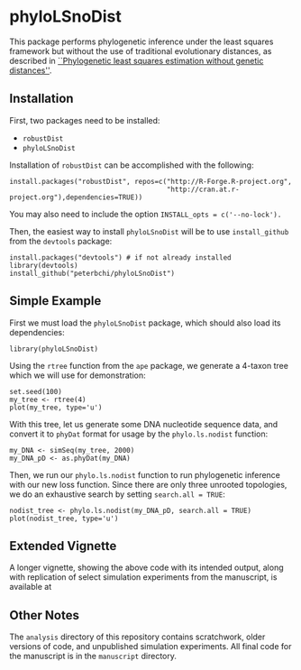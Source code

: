# phyloLSnoDist
This package performs phylogenetic inference under the least squares framework but without the use of traditional evolutionary distances, as described in [``Phylogenetic least squares estimation without genetic distances''](https://arxiv.org/abs/2311.12717).

## Installation
First, two packages need to be installed: 

  - `robustDist` 
  - `phyloLSnoDist`
  

Installation of `robustDist` can be accomplished with the following:
```
install.packages("robustDist", repos=c("http://R-Forge.R-project.org",
                                       "http://cran.at.r-project.org"),dependencies=TRUE))
```
You may also need to include the option `INSTALL_opts = c('--no-lock').`

Then, the easiest way to install `phyloLSnoDist` will be to use `install_github` from the `devtools` package:

```
install.packages("devtools") # if not already installed
library(devtools)
install_github("peterbchi/phyloLSnoDist")
```


## Simple Example
First we must load the `phyloLSnoDist` package, which should also load its dependencies:
```
library(phyloLSnoDist)
```

Using the `rtree` function from the `ape` package, we generate a 4-taxon tree which we will use for demonstration:
```
set.seed(100)
my_tree <- rtree(4)
plot(my_tree, type='u')
```

With this tree, let us generate some DNA nucleotide sequence data, and convert it to `phyDat` format for usage by the `phylo.ls.nodist` function:
```
my_DNA <- simSeq(my_tree, 2000)
my_DNA_pD <- as.phyDat(my_DNA)
```

Then, we run our `phylo.ls.nodist` function to run phylogenetic inference with our new loss function. Since there are only three unrooted topologies, we do an exhaustive search by setting `search.all = TRUE`:
```
nodist_tree <- phylo.ls.nodist(my_DNA_pD, search.all = TRUE)
plot(nodist_tree, type='u')
```


## Extended Vignette
A longer vignette, showing the above code with its intended output, along with replication of select simulation experiments from the manuscript, is available at 

## Other Notes
The `analysis` directory of this repository contains scratchwork, older versions of code, and unpublished simulation experiments. All final code for the manuscript is in the `manuscript` directory. 
